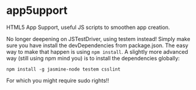 app5upport
==========

HTML5 App Support, useful JS scripts to smoothen app creation.

No longer deepening on JSTestDriver, using testem instead! Simply make sure you have install the devDependencies from package.json. The easy way to make that happen is using `npm install`. A slightly more advanced way (still using npm mind you) is to install the dependencies globally:

    npm install -g jasmine-node testem csslint

For which you might require sudo rights!!